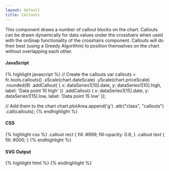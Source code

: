 ```yaml
---
layout: default
title: Callouts
---
```


This component draws a number of callout blocks on the chart. Callouts can be drawn dynamically for data values under the crosshairs when used with the onSnap functionality of the crosshairs component. Callouts will do their best (using a Greedy Algorithm) to position themselves on the chart without overlapping each other.

<div id="example_callouts" class="chart"> </div>

#### JavaScript

{% highlight javascript %}
// Create the callouts
var callouts = fc.tools.callouts()
  .xScale(chart.dateScale)
  .yScale(chart.priceScale)
  .rounded(8)
  .addCallout( {
    x: dataSeries1[10].date,
    y: dataSeries1[10].high,
    label: 'Data point 10 high'
  })
  .addCallout( {
    x: dataSeries1[15].date,
    y: dataSeries1[15].low,
    label: 'Data point 15 low'
  });

// Add them to the chart
chart.plotArea.append('g')
  .attr("class", "callouts")
  .call(callouts);
{% endhighlight %}

#### CSS

{% highlight css %}
.callout rect {
  fill: #999;
  fill-opacity: 0.8;
}
.callout text {
  fill: #000;
}
{% endhighlight %}

#### SVG Output

{% highlight html %}
<g class="callouts">
	<g class="callout">
		<rect></rect>
		<text></text>
	</g>
	<g class="callout">
		<rect></rect>
		<text></text>
	</g>
</g>
{% endhighlight %}

<script type="text/javascript">
(function(){
  var chart = createPlotArea(dataSeries1, '#example_callouts');

  // Create the OHLC series
  var ohlc = fc.series.ohlc()
    .xScale(chart.dateScale)
    .yScale(chart.priceScale);

  // Add the primary OHLC series
  chart.plotArea.selectAll('.series').remove();
  chart.plotArea.append('g')
    .attr('class', 'series')
    .datum(dataSeries1)
    .call(ohlc);

  // Create the callouts
  var callouts = fc.tools.callouts()
    .xScale(chart.dateScale)
    .yScale(chart.priceScale)
    .rounded(8)
    .addCallout( {
      x: dataSeries1[10].date,
      y: dataSeries1[10].high,
      label: 'Data point 10:' + dataSeries1[10].high
    })
    .addCallout( {
      x: dataSeries1[15].date,
      y: dataSeries1[15].low,
      label: 'Data point 15:' + dataSeries1[15].low
    });

  // Add them to the chart
  chart.plotArea.append('g')
    .attr("class", "callouts")
    .call(callouts);
}());
</script>
